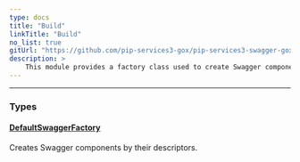 ```yaml
---
type: docs
title: "Build"
linkTitle: "Build"
no_list: true
gitUrl: "https://github.com/pip-services3-gox/pip-services3-swagger-gox"
description: >
    This module provides a factory class used to create Swagger components by their descriptors.
---
```

---

<div class="module-body"> 

### Types

#### [DefaultSwaggerFactory](default_swagger_factory)
Creates Swagger components by their descriptors.

</div>
